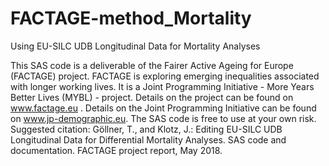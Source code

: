 # FACTAGE-method_Mortality
Using EU-SILC UDB Longitudinal Data for Mortality Analyses

This SAS code is a deliverable of the Fairer Active Ageing for Europe (FACTAGE) project. FACTAGE is exploring emerging inequalities associated with longer working lives. It is a Joint Programming Initiative - More Years Better Lives (MYBL) - project. Details on the project can be found on www.factage.eu . Details on the Joint Programming Initiative can be found on www.jp-demographic.eu.
The SAS code is free to use at your own risk. 
Suggested citation: Göllner, T., and Klotz, J.: Editing EU-SILC UDB Longitudinal Data for Differential Mortality Analyses. SAS code and documentation. FACTAGE project report, May 2018.

